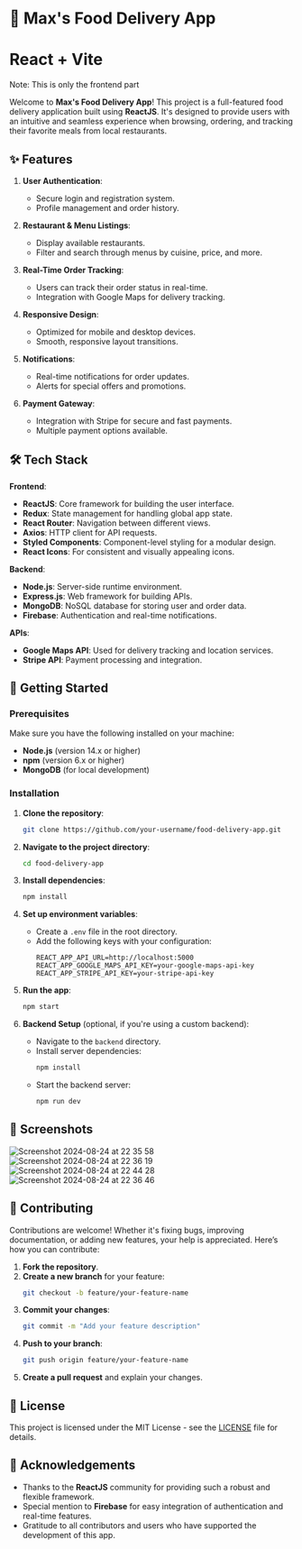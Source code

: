 
# 🍕 Max's Food Delivery App
# React + Vite

Note: This is only the frontend part

Welcome to **Max's Food Delivery App**! This project is a full-featured food delivery application built using **ReactJS**. It's designed to provide users with an intuitive and seamless experience when browsing, ordering, and tracking their favorite meals from local restaurants.

## ✨ Features

1. **User Authentication**: 
   - Secure login and registration system.
   - Profile management and order history.

2. **Restaurant & Menu Listings**:
   - Display available restaurants.
   - Filter and search through menus by cuisine, price, and more.

3. **Real-Time Order Tracking**:
   - Users can track their order status in real-time.
   - Integration with Google Maps for delivery tracking.

4. **Responsive Design**:
   - Optimized for mobile and desktop devices.
   - Smooth, responsive layout transitions.

5. **Notifications**:
   - Real-time notifications for order updates.
   - Alerts for special offers and promotions.

6. **Payment Gateway**:
   - Integration with Stripe for secure and fast payments.
   - Multiple payment options available.

## 🛠️ Tech Stack

**Frontend**:
- **ReactJS**: Core framework for building the user interface.
- **Redux**: State management for handling global app state.
- **React Router**: Navigation between different views.
- **Axios**: HTTP client for API requests.
- **Styled Components**: Component-level styling for a modular design.
- **React Icons**: For consistent and visually appealing icons.

**Backend**:
- **Node.js**: Server-side runtime environment.
- **Express.js**: Web framework for building APIs.
- **MongoDB**: NoSQL database for storing user and order data.
- **Firebase**: Authentication and real-time notifications.

**APIs**:
- **Google Maps API**: Used for delivery tracking and location services.
- **Stripe API**: Payment processing and integration.

## 🚀 Getting Started

### Prerequisites

Make sure you have the following installed on your machine:
- **Node.js** (version 14.x or higher)
- **npm** (version 6.x or higher)
- **MongoDB** (for local development)

### Installation

1. **Clone the repository**:
   ```bash
   git clone https://github.com/your-username/food-delivery-app.git
   ```

2. **Navigate to the project directory**:
   ```bash
   cd food-delivery-app
   ```

3. **Install dependencies**:
   ```bash
   npm install
   ```

4. **Set up environment variables**:
   - Create a `.env` file in the root directory.
   - Add the following keys with your configuration:
     ```env
     REACT_APP_API_URL=http://localhost:5000
     REACT_APP_GOOGLE_MAPS_API_KEY=your-google-maps-api-key
     REACT_APP_STRIPE_API_KEY=your-stripe-api-key
     ```

5. **Run the app**:
   ```bash
   npm start
   ```

6. **Backend Setup** (optional, if you're using a custom backend):
   - Navigate to the `backend` directory.
   - Install server dependencies:
     ```bash
     npm install
     ```
   - Start the backend server:
     ```bash
     npm run dev
     ```

## 📱 Screenshots
![Screenshot 2024-08-24 at 22 35 58](https://github.com/user-attachments/assets/4d9308ba-e11a-49b7-ae85-9183118207c2)
![Screenshot 2024-08-24 at 22 36 19](https://github.com/user-attachments/assets/d017228e-4e31-4a7a-b1c5-c0b2654b5e54)
![Screenshot 2024-08-24 at 22 44 28](https://github.com/user-attachments/assets/b275834d-e52e-48b5-8df2-a9b6d0db68f6)
![Screenshot 2024-08-24 at 22 36 46](https://github.com/user-attachments/assets/1952facf-9645-46a7-98d8-a799d93a91d0)




## 🧩 Contributing

Contributions are welcome! Whether it's fixing bugs, improving documentation, or adding new features, your help is appreciated. Here’s how you can contribute:

1. **Fork the repository**.
2. **Create a new branch** for your feature:
   ```bash
   git checkout -b feature/your-feature-name
   ```
3. **Commit your changes**:
   ```bash
   git commit -m "Add your feature description"
   ```
4. **Push to your branch**:
   ```bash
   git push origin feature/your-feature-name
   ```
5. **Create a pull request** and explain your changes.

## 📜 License

This project is licensed under the MIT License - see the [LICENSE](LICENSE) file for details.

## 🙏 Acknowledgements

- Thanks to the **ReactJS** community for providing such a robust and flexible framework.
- Special mention to **Firebase** for easy integration of authentication and real-time features.
- Gratitude to all contributors and users who have supported the development of this app.
